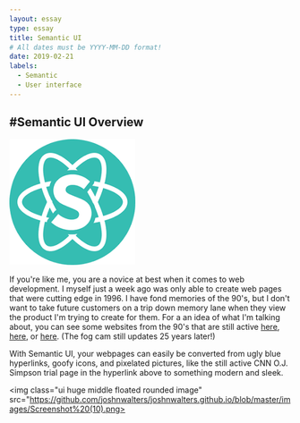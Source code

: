 ```yaml
---
layout: essay
type: essay
title: Semantic UI
# All dates must be YYYY-MM-DD format!
date: 2019-02-21
labels:
  - Semantic
  - User interface
---
```

#Semantic UI Overview
-----



 <img class="ui large middle center floated rounded image" src="../images/semantic.png">
 
 
If you're like me, you are a novice at best when it comes to web development. I myself just a week ago was only able to create web pages that were cutting edge in 1996. I have fond memories of the 90's, but I don't want to take future customers on a trip down memory lane when they view the product I'm trying to create for them. For a an idea of what I'm talking about, you can see some websites from the 90's that are still active [here](http://www.cnn.com/US/OJ/), [here](http://www.dolekemp96.org/main.htm), or [here](http://www.fogcam.org/). (The fog cam still updates 25 years later!)


With Semantic UI, your webpages can easily be converted from ugly blue hyperlinks, goofy icons, and pixelated pictures, like the still active CNN O.J. Simpson trial page in the hyperlink above to something modern and  sleek.


 <img class="ui huge middle floated rounded image" src="https://github.com/joshnwalters/joshnwalters.github.io/blob/master/images/Screenshot%20(10).png>

